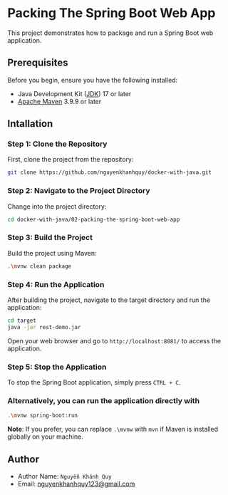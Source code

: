 # Packing The Spring Boot Web App

This project demonstrates how to package and run a Spring Boot web application.

## Prerequisites

Before you begin, ensure you have the following installed:

- Java Development Kit ([JDK](https://www.oracle.com/java/technologies/downloads/)) 17 or later
- [Apache Maven](https://maven.apache.org/download.cgi) 3.9.9 or later

## Intallation

### Step 1: Clone the Repository

First, clone the project from the repository:

```sh
git clone https://github.com/nguyenkhanhquy/docker-with-java.git
```

### Step 2: Navigate to the Project Directory

Change into the project directory:

```sh
cd docker-with-java/02-packing-the-spring-boot-web-app
```

### Step 3: Build the Project

Build the project using Maven:

```sh
.\mvnw clean package
```

### Step 4: Run the Application

After building the project, navigate to the target directory and run the application:

```sh
cd target
java -jar rest-demo.jar
```

Open your web browser and go to `http://localhost:8081/` to access the application.

### Step 5: Stop the Application

To stop the Spring Boot application, simply press `CTRL + C`.

### Alternatively, you can run the application directly with

```sh
.\mvnw spring-boot:run
```

**Note**: If you prefer, you can replace `.\mvnw` with `mvn` if Maven is installed globally on your machine.

## Author

- Author Name: `Nguyễn Khánh Quy`
- Email: <nguyenkhanhquy123@gmail.com>
